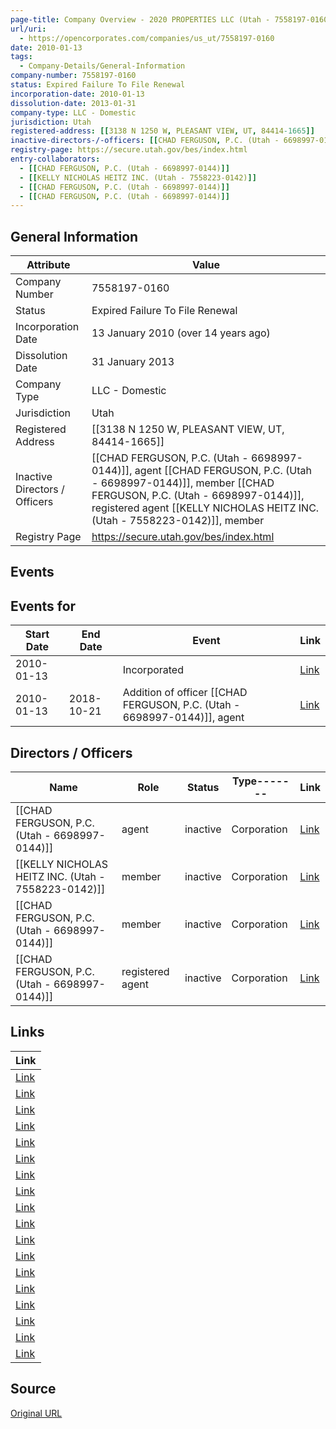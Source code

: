 ```yaml
---
page-title: Company Overview - 2020 PROPERTIES LLC (Utah - 7558197-0160)
url/uri:
  - https://opencorporates.com/companies/us_ut/7558197-0160
date: 2010-01-13
tags:
  - Company-Details/General-Information
company-number: 7558197-0160
status: Expired Failure To File Renewal
incorporation-date: 2010-01-13
dissolution-date: 2013-01-31
company-type: LLC - Domestic
jurisdiction: Utah
registered-address: [[3138 N 1250 W, PLEASANT VIEW, UT, 84414-1665]]
inactive-directors-/-officers: [[CHAD FERGUSON, P.C. (Utah - 6698997-0144)]], agent [[CHAD FERGUSON, P.C. (Utah - 6698997-0144)]], member [[CHAD FERGUSON, P.C. (Utah - 6698997-0144)]], registered agent [[KELLY NICHOLAS HEITZ INC. (Utah - 7558223-0142)]], member
registry-page: https://secure.utah.gov/bes/index.html
entry-collaborators:
  - [[CHAD FERGUSON, P.C. (Utah - 6698997-0144)]]
  - [[KELLY NICHOLAS HEITZ INC. (Utah - 7558223-0142)]]
  - [[CHAD FERGUSON, P.C. (Utah - 6698997-0144)]]
  - [[CHAD FERGUSON, P.C. (Utah - 6698997-0144)]]
---
```


## General Information
| Attribute | Value |
|-----------|-------|
| Company Number | 7558197-0160 |
| Status | Expired Failure To File Renewal |
| Incorporation Date | 13 January 2010 (over 14 years ago) |
| Dissolution Date | 31 January 2013 |
| Company Type | LLC - Domestic |
| Jurisdiction | Utah |
| Registered Address | [[3138 N 1250 W, PLEASANT VIEW, UT, 84414-1665]] |
| Inactive Directors / Officers | [[CHAD FERGUSON, P.C. (Utah - 6698997-0144)]], agent [[CHAD FERGUSON, P.C. (Utah - 6698997-0144)]], member [[CHAD FERGUSON, P.C. (Utah - 6698997-0144)]], registered agent [[KELLY NICHOLAS HEITZ INC. (Utah - 7558223-0142)]], member |
| Registry Page | https://secure.utah.gov/bes/index.html |

## Events
## Events for
| Start Date | End Date   | Event                                                   | Link |
|------------|------------|-------------------------------------------------------|------|
| 2010-01-13 |            | Incorporated | [Link](https://opencorporates.com/events/351428873) |
| 2010-01-13 | 2018-10-21 | Addition of officer [[CHAD FERGUSON, P.C. (Utah - 6698997-0144)]], agent | [Link](https://opencorporates.com/events/351428837) |

## Directors / Officers
| Name                 | Role            | Status     | Type------- | Link |
|----------------------|-----------------|------------|-------------|------|
| [[CHAD FERGUSON, P.C. (Utah - 6698997-0144)]] | agent           | inactive   | Corporation | [Link](https://opencorporates.com/officers/101014856) |
| [[KELLY NICHOLAS HEITZ INC. (Utah - 7558223-0142)]] | member          | inactive   | Corporation | [Link](https://opencorporates.com/officers/774125016) |
| [[CHAD FERGUSON, P.C. (Utah - 6698997-0144)]] | member          | inactive   | Corporation | [Link](https://opencorporates.com/officers/774125019) |
| [[CHAD FERGUSON, P.C. (Utah - 6698997-0144)]] | registered agent | inactive   | Corporation | [Link](https://opencorporates.com/officers/774125022) |

## Links
| Link |
|------|
| [Link](/companies/us_id/0003949850) |
| [Link](/companies/us_az/23105501) |
| [Link](/officers/774125022) |
| [Link](/companies/us_pa/4046521) |
| [Link](/officers/101014856) |
| [Link](/officers/774125019) |
| [Link](/officers/774125016) |
| [Link](/events/351428873) |
| [Link](https://secure.utah.gov/bes/index.html) |
| [Link](/companies/us_il/LLC_06171591) |
| [Link](/companies/us_ny/5372992) |
| [Link](/events/351428837) |
| [Link](/companies/us_wv/504412) |
| [Link](/companies/us_nd/0000120065) |
| [Link](/companies/us_ms/1205055) |
| [Link](/companies/us_co/20121479679) |
| [Link](/companies/us_co/20051378479) |
| [Link](/companies/us_mi/802453579) |

## Source
[Original URL](https://opencorporates.com/companies/us_ut/7558197-0160)
